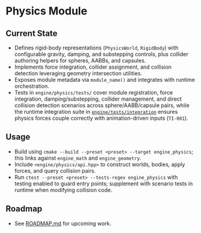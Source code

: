 # Physics Module

## Current State
- Defines rigid-body representations (`PhysicsWorld`, `RigidBody`) with configurable gravity, damping, and substepping controls, plus collider authoring helpers for spheres, AABBs, and capsules.
- Implements force integration, collider assignment, and collision detection leveraging geometry intersection utilities.
- Exposes module metadata via `module_name()` and integrates with runtime orchestration.
- Tests in `engine/physics/tests/` cover module registration, force integration,
  damping/substepping, collider management, and direct collision detection
  scenarios across sphere/AABB/capsule pairs, while the runtime integration
  suite in [`engine/tests/integration`](../../../engine/tests/integration/README.md)
  ensures physics forces couple correctly with animation-driven inputs (`TI-001`).

## Usage
- Build using `cmake --build --preset <preset> --target engine_physics`; this links against `engine_math` and `engine_geometry`.
- Include `<engine/physics/api.hpp>` to construct worlds, bodies, apply forces, and query collision pairs.
- Run `ctest --preset <preset> --tests-regex engine_physics` with testing enabled to guard entry points; supplement with scenario tests in runtime when modifying collision code.

## Roadmap
- See [ROADMAP.md](ROADMAP.md) for upcoming work.
